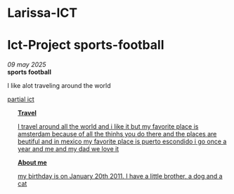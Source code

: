 # Larissa-ICT
#  Ict-Project sports-football
<html lang="en">
  <head>
    <meta charset="UTF-8" />
    <meta name="viewport" content="width=device-width" />
    <!--
      Need a visual blank slate?
      Remove all code in `styles.css`!
    -->
    <link rel="stylesheet" href="styles.css" />
  </head>
  <body>
    <i> 09 may 2025 </i>
    <br> 
    <strong> sports football </strong>
    <br>
    <p> I like alot traveling around the world </p>
    <a href=""> partial ict
    <ul>
    <strong>  Travel  </strong>
      <p> I travel around all the world and i like it but my favorite place is amsterdam because of all the thinhs you do there and the places are beutiful and in mexico my favorite place is puerto escondido i go once a year and me and my dad we love it  </p>
     <strong>   About me  </strong>  
      <p>  my birthday is on January 20th 2011. I have a little brother, a dog and a cat  </p>
     
